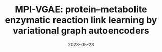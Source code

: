 ---
title: "MPI-VGAE: protein–metabolite enzymatic reaction link learning by variational graph autoencoders"
collection: publications
permalink: /publication/2023-bib
date: 2023-05-23
venue: 'Briefings in bioinformatics'
paperurl: "/files/pdf/research/MPI-VGAE- protein–metabolite enzymatic reaction link learning by variational graph autoencoders.pdf"
link: 'https://academic.oup.com/bib/article/24/4/bbad189/7176311'
citation: "Wang, Cheng, Chuang Yuan, Yahui Wang, Ranran Chen, Yuying Shi, Tao Zhang, Fuzhong Xue, Gary J. Patti, Leyi Wei, and Qingzhen Hou. &quot;MPI-VGAE: protein–metabolite enzymatic reaction link learning by variational graph autoencoders.&quot; <i>Briefings in bioinformatics</i>. 24, no. 4 (2023): bbad189."
---